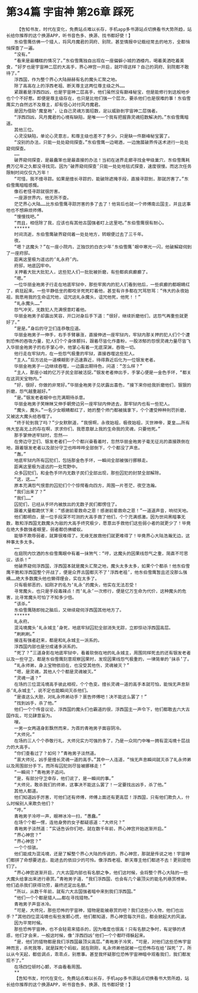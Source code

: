 # 第34篇 宇宙神 第26章 踩死
        【告知书友，时代在变化，免费站点难以长存，手机app多书源站点切换看书大势所趋，站长给你推荐的这个换源APP，听书音色多、换源、找书都好使！】
       东伯雪鹰仿佛一个猎人，将风月魔君的洞府、别院，甚至情报中记载经常去的地方，全都悄悄探查了一遍。
       “没有。”
       “看来是最糟糕的情况了。”东伯雪鹰独自出现在一座偏僻小城的酒楼内，喝着美酒吃着美食，“好歹也是宇宙神二层的大高手，界心神宫一开启，就吓得这样？自己的洞府、别院都不敢待了。”
       浮西国，作为整个界心大陆赫赫有名的魔头汇聚之地。
       除了高高在上的浮西老祖、断天尊主这两位尊主级之外……
       紧跟着是浮西四凶，也是宇宙神二层高手，他们虽然没有巅峰秘宝，但是能修行到这般地步也个个不好惹。即便是尊主级存在，也只是比他们强一个层次，要杀他们也是很难的事！东伯雪鹰实力自然远不及尊主，却有信心对付风月魔君。
       是因为借助‘魔皇袍’，让自己灵魂方面招数，足以威胁到宇宙神二层强者。
       “浮西四凶，风月魔君的心境有缺陷，是唯一一个我有把握靠灵魂招数解决的。”东伯雪鹰暗道。
       其他三位。
       心灵没缺陷，单论心灵意志，和尊主级也差不了多少。只是缺一件巅峰秘宝罢了。
       “没别的办法，只能一处处窥伺探查。”东伯雪鹰一边喝酒，一边施展破界传送术进行一处处窥伺探查。
       ……
       破界窥伺探查，是最蠢笨也是最直接的办法！当初在迷界走廊寻找金甲级巢穴，东伯雪鹰耗费万亿年之久都没寻找完。因为‘破界窥伺探查’只能一处处地毯式探查，速度很慢。而这次任务限制时间仅仅九万年！
       “可惜，我不擅寻踪。如果是擅长寻踪的，能破除遮掩手段，直接寻踪到，那就厉害了。”东伯雪鹰暗暗感慨。
       像石老怪寻踪就很厉害。
       一座源世界内，他无所不查。
       茫茫界心大陆……比东伯雪鹰寻踪厉害的多了去了！他背后也就一个师傅南云国主，并且这事他也不想麻烦师傅。
       “慢慢找吧。”
       “而且，相信除了我，应该也有其他古国强者盯上这里吧。”东伯雪鹰很有耐心。
       ******
       时间流逝，东伯雪鹰破界窥伺着一处处地方，转眼便过去了三千年。
       夜。
       “嗯？这魔头？”在一座小院内，正独饮的白衣少年‘东伯雪鹰’眼中寒光一闪，他破解窥伺到了一座府邸。
       距离这里极为遥远的‘癿永府’内。
       府邸，地底囚牢中。
       关押着大批大批犯人，这些犯人们一批批被折磨，有些都疯疯癫癫了。
       “嗯。”
       一位华丽金袍男子行走在地底牢狱中，那些牢房内的犯人们看到他后，一些疯癫的都眼睛红了，疯狂起来。一些平静低坐的都咬牙死死盯着他，甚至有许多都在咒骂怒骂：“伟大的永夜始祖，我愿用我的生命诅咒他，诅咒这癿永魔头，诅咒他死，他死！！”
       “癿永魔头……”
       怨气冲天，无数犯人充满恨意盯着他。
       华丽金袍男子却露出笑容，开口对身后手下道：“很好，继续折磨他们，这怨气再重些就更好了。”
       “是是。”身后的守卫们连恭敬应道。
       华丽金袍男子一伸手，右手手臂暴涨，直接伸进一座牢狱内，牢狱内那关押的犯人们个个遭到恐怖的吞吸力量，犯人们个个身体颤抖，跟着尽皆化作齑粉，一股浓郁的怨恨灵魂力量尽皆飞入华丽金袍男子的右手掌心中，他掌心有着一无底深渊，吞吸一切。
       他行走在牢狱内，在一些怨气极重的牢狱，直接吞噬这些犯人。
       “主人。”后方远处一道模糊影子迅速靠近，待得靠近后化为一位银发老者。
       华丽金袍男子一边继续吞噬，一边露出期待色，问道：“怎么样？”
       “主人，那座小城的亿万子民全部被活捉。”银发老者伸出手，手掌心便是一金色手环，“都关在这洞天宝物内。”
       “好，很好，你做的非常好。”华丽金袍男子见状露出喜色，“接下来你给我折磨他们，狠狠的折磨，怨气越重越好。”
       “是。”银发老者眼中也充满期待杀意。
       华丽金袍男子笑眯眯又伸手朝旁边另一座牢狱内伸进去，那牢狱内也有一些犯人。
       “魔头，魔头。”一名少女眼睛都红了，她的整个师门都被擒拿下，个个遭受种种刑罚折磨，又被这大魔头给吞噬了。
       “终于轮到我了吗？”少女默默道，“我恨啊，永夜始祖，极夜始祖，灭世神帝，夏皇……所有伟大至高无上的存在啊，求求你们，我愿意献上我的生命我的灵魂，只要他死。”
       那手掌伸进牢狱时，忽然——
       在旁边守卫们、银发老者们一个个都兴奋看着时，忽然华丽金袍男子毫无征兆的直接跌倒在地，跟着银发老者以及部分守卫也哗哗哗全部倒下，个个都没了声息。
       “轰。”
       地底牢狱内所有囚犯们，包括那金色手环，一瞬间全部被强行挪移走。
       距离这里极为遥远的一处荒野中。
       众多囚犯们，和金色手环内无数子民们全部出现，那些囚犯的封禁全部解除。
       “这，这……”
       原本充满怨气恨意的囚犯们个个惊愕看向四方，周围一片苍茫，夜空浩瀚。
       “我们出来了？”
       “我们……”
       囚犯们，已经从手环内被放出的无数子民们都愣住了。
       跟着大量都跪伏下来：“感谢前辈救命之恩！感谢前辈救命之恩！”一道道声音，响彻天地。
       他们都明白，是一位手段深不可测的大高手救了他们，个个充满感激。因为世间黑暗事无数，敢和浮西国无数魔头为敌的大高手终究极少，愿意出手救他们这些弱小者的就更少了！毕竟在绝大多数强者眼里，弱者都仿佛蝼蚁。
       能够不欺辱弱者，就算很难得了。无缘无故救他们就更难得了！毕竟界心大陆浩瀚无边，这种事太多太多。
       ……
       在庭院内饮酒的东伯雪鹰眼中有着一抹煞气：“哼，这魔头的因果线怨气之重，简直不可思议，该杀！”
       他破界窥伺浮西国，浮西国本就是魔头汇聚之地，魔头太多太多，如果个个都杀！他东伯雪鹰干脆和浮西国整个开战了，便是众界古国都灭不了‘浮西老祖’，他东伯雪鹰暂且还没那么强横……绝大多数魔头他也懒得理会，实在太多了。
       只有极邪恶的，如刚才的名为‘癿永’的魔头，他实在无法忍受！
       寻常魔头，也只是手段毒辣点！而‘癿永’一次修行，便是亿万生命为代价，这种魔头的危害，比寻常魔头可怕了不知多少倍。
       “该杀。”
       东伯雪鹰随即抛之脑后，又继续窥伺浮西国其他地方了。
       ******
       癿永府。
       混沌境魔头‘癿永城主’身死，地底牢狱囚犯全部消失无踪，立即惊动浮西国高层。
       “刷刷刷。”
       接连有强者赶来，都是和癿永城主一派系的。
       浮西国内部也是分成诸多派系的。
       “死了？”三道身影在地底牢狱中，看着软倒在地的癿永城主，周围同样死去的还有银发老者以及一些守卫，都是东伯雪鹰刻意观察因果时，发现因果线怨气极重的，一律简单的‘抹杀’了。
       “癿永师弟，身上宝物依旧在，也没受其他伤，灵魂被灭？”
       “嗯，是灵魂，其他人个个都是灵魂被灭。”
       “灵魂一道？”
       在场的三位混沌境高手彼此相视，个个色变。擅长灵魂一道的高手本就可怕，能悄无声息斩杀‘癿永城主’，说不定也能瞬间灭杀他们。
       “是谁这么大胆，对癿永师弟动手？禀告师傅吧！决不能这么罢了！”
       “找到凶手，杀了他。”
       他们一个个传音议论，浮西国的魔头们也霸道的很，浮西国主一声令下，他们都敢去六大古国作乱，可见肆意妄为。
       嗖。
       一男一女两道身影飘然而来，为首的青袍男子面容阴冷。
       “大师兄。”
       在场的三人个个恭敬行礼，大师兄实力可强的多了，乃是一众同门中唯一拥有混沌境十层战力的大高手。
       “你们查看过了？如何？”青袍男子淡然道。
       “禀大师兄，凶手是擅长灵魂一道的高手。”其中一人连道，“悄无声息瞬间就灭杀了癿永师弟以及周围部分手下。而所有囚犯则尽皆被挪移走！”
       “一瞬间？”青袍男子追问。
       “是，有部分守卫幸存，他们说了，是一瞬间的事。”
       “大师兄，敢杀我们的师弟，这事决不能这么罢了！一定要找出凶手，杀了他。”
       其他人都道。
       他们知道凶手厉害，可他们还有师傅，师傅上面还有更高层！浮西国，只有他们欺负人，什么时候别人来欺负他们？
       “哼。”
       青袍男子冷哼一声，眼神冰冷一扫，“愚蠢。”
       在场个个都一愣，连他身旁的女子都疑惑道：“大师兄？”
       青袍男子淡然道：“实话告诉你们吧，就在数千年前，界心神宫开始逐渐开启。”
       “界心神宫？”
       “界心神宫？”
       一个个惊骇。
       他们能成为混沌境，还是了解整个界心大陆的传说的，界心神宫，那就是传说之地！宇宙神们都拼了命想要进去，能进去的依旧少的可怜。像浮西老祖、断天尊主他们都进不去！更别提他们了。
       “界心神宫逐渐开启，六大古国内部也有名额之争，他们这时候，会将整个界心大陆的一些大魔头给拿出来进行悬赏。”青袍男子道，“我们浮西国，也会有几个最顶尖的能名列悬赏榜单。他们追杀我们获得功劳，最终还定出名额。”
       “所以，从数千年前，就有六大古国强者暗中来到我们浮西国。”
       “他们一个个都是猎人……都在寻找猎物。”
       青袍男子声音冰冷。
       “可是，大师兄，那些恐怖的宇宙神，猎物是能被悬赏的吧？我们这些小人物，他们也出手？”其他四位混沌境也有些发颤心慌，他们都知道，界心神宫每次开启，都会掀起大的风波。
       因为平常时候。
       那些恐怖宇宙神，也不会轻易来猎杀的，因为难度也很高！只有名额之争时，有足够的诱惑，他们才会来，一般这时候，像‘浮西四凶’他们一个个都吓得躲起来。
       “是，他们的猎物都是我们浮西国最顶尖高层。”青袍男子冷笑，“可是，对他们这些恐怖宇宙神而言，杀死我等，就是踩死个蚂蚁。就在刚刚，癿永师弟他就被一位恐怖存在给‘踩死’了，所以从今天起，都低调点，乖乖点，别惹事。甚至我怀疑那位恐怖宇宙神暗中观看我们，我们都发现不了。”
       在场四位顿时心颤，不由看看周围。
       **
       【告知书友，时代在变化，免费站点难以长存，手机app多书源站点切换看书大势所趋，站长给你推荐的这个换源APP，听书音色多、换源、找书都好使！】